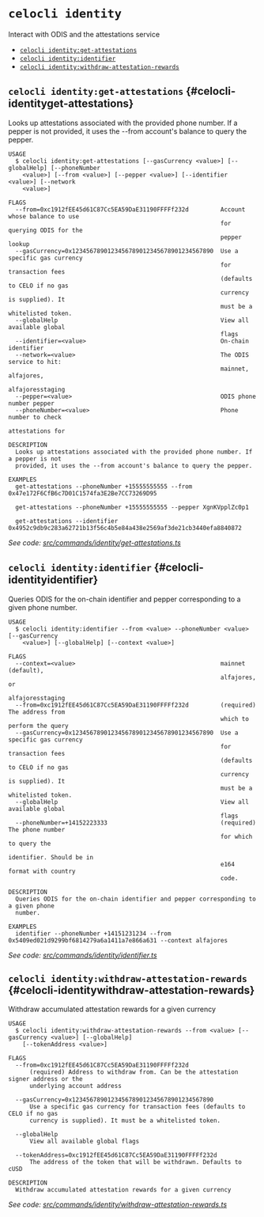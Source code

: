 `celocli identity`
==================

Interact with ODIS and the attestations service

* [`celocli identity:get-attestations`](#celocli-identityget-attestations)
* [`celocli identity:identifier`](#celocli-identityidentifier)
* [`celocli identity:withdraw-attestation-rewards`](#celocli-identitywithdraw-attestation-rewards)

## `celocli identity:get-attestations` {#celocli-identityget-attestations}

Looks up attestations associated with the provided phone number. If a pepper is not provided, it uses the --from account's balance to query the pepper.

```
USAGE
  $ celocli identity:get-attestations [--gasCurrency <value>] [--globalHelp] [--phoneNumber
    <value>] [--from <value>] [--pepper <value>] [--identifier <value>] [--network
    <value>]

FLAGS
  --from=0xc1912fEE45d61C87Cc5EA59DaE31190FFFFf232d         Account whose balance to use
                                                            for querying ODIS for the
                                                            pepper lookup
  --gasCurrency=0x1234567890123456789012345678901234567890  Use a specific gas currency
                                                            for transaction fees
                                                            (defaults to CELO if no gas
                                                            currency is supplied). It
                                                            must be a whitelisted token.
  --globalHelp                                              View all available global
                                                            flags
  --identifier=<value>                                      On-chain identifier
  --network=<value>                                         The ODIS service to hit:
                                                            mainnet, alfajores,
                                                            alfajoresstaging
  --pepper=<value>                                          ODIS phone number pepper
  --phoneNumber=<value>                                     Phone number to check
                                                            attestations for

DESCRIPTION
  Looks up attestations associated with the provided phone number. If a pepper is not
  provided, it uses the --from account's balance to query the pepper.

EXAMPLES
  get-attestations --phoneNumber +15555555555 --from 0x47e172F6CfB6c7D01C1574fa3E2Be7CC73269D95

  get-attestations --phoneNumber +15555555555 --pepper XgnKVpplZc0p1

  get-attestations --identifier 0x4952c9db9c283a62721b13f56c4b5e84a438e2569af3de21cb3440efa8840872
```

_See code: [src/commands/identity/get-attestations.ts](https://github.com/celo-org/developer-tooling/tree/master/packages/cli/src/commands/identity/get-attestations.ts)_

## `celocli identity:identifier` {#celocli-identityidentifier}

Queries ODIS for the on-chain identifier and pepper corresponding to a given phone number.

```
USAGE
  $ celocli identity:identifier --from <value> --phoneNumber <value> [--gasCurrency
    <value>] [--globalHelp] [--context <value>]

FLAGS
  --context=<value>                                         mainnet (default),
                                                            alfajores, or
                                                            alfajoresstaging
  --from=0xc1912fEE45d61C87Cc5EA59DaE31190FFFFf232d         (required) The address from
                                                            which to perform the query
  --gasCurrency=0x1234567890123456789012345678901234567890  Use a specific gas currency
                                                            for transaction fees
                                                            (defaults to CELO if no gas
                                                            currency is supplied). It
                                                            must be a whitelisted token.
  --globalHelp                                              View all available global
                                                            flags
  --phoneNumber=+14152223333                                (required) The phone number
                                                            for which to query the
                                                            identifier. Should be in
                                                            e164 format with country
                                                            code.

DESCRIPTION
  Queries ODIS for the on-chain identifier and pepper corresponding to a given phone
  number.

EXAMPLES
  identifier --phoneNumber +14151231234 --from 0x5409ed021d9299bf6814279a6a1411a7e866a631 --context alfajores
```

_See code: [src/commands/identity/identifier.ts](https://github.com/celo-org/developer-tooling/tree/master/packages/cli/src/commands/identity/identifier.ts)_

## `celocli identity:withdraw-attestation-rewards` {#celocli-identitywithdraw-attestation-rewards}

Withdraw accumulated attestation rewards for a given currency

```
USAGE
  $ celocli identity:withdraw-attestation-rewards --from <value> [--gasCurrency <value>] [--globalHelp]
    [--tokenAddress <value>]

FLAGS
  --from=0xc1912fEE45d61C87Cc5EA59DaE31190FFFFf232d
      (required) Address to withdraw from. Can be the attestation signer address or the
      underlying account address

  --gasCurrency=0x1234567890123456789012345678901234567890
      Use a specific gas currency for transaction fees (defaults to CELO if no gas
      currency is supplied). It must be a whitelisted token.

  --globalHelp
      View all available global flags

  --tokenAddress=0xc1912fEE45d61C87Cc5EA59DaE31190FFFFf232d
      The address of the token that will be withdrawn. Defaults to cUSD

DESCRIPTION
  Withdraw accumulated attestation rewards for a given currency
```

_See code: [src/commands/identity/withdraw-attestation-rewards.ts](https://github.com/celo-org/developer-tooling/tree/master/packages/cli/src/commands/identity/withdraw-attestation-rewards.ts)_
